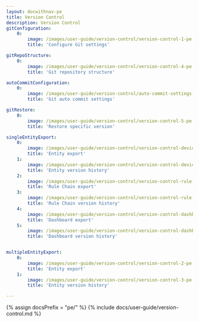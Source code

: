 ```yaml
---
layout: docwithnav-pe
title: Version Control
description: Version Control
gitConfiguration:
    0:
        image: /images/user-guide/version-control/version-control-1-pe.png 
        title: 'Configure Git settings'

gitRepoStructure:
    0:
        image: /images/user-guide/version-control/version-control-4-pe.png 
        title: 'Git repository structure'

autoCommitConfiguration:
    0:
        image: /images/user-guide/version-control/auto-commit-settings-1-pe.png
        title: 'Git auto commit settings'

gitRestore:
    0:
        image: /images/user-guide/version-control/version-control-5-pe.png
        title: 'Restore specific version'

singleEntityExport:
    0:
        image: /images/user-guide/version-control/version-control-devices-1-pe.png
        title: 'Entity export'
    1:
        image: /images/user-guide/version-control/version-control-devices-2-pe.png
        title: 'Entity version history' 
    2:
        image: /images/user-guide/version-control/version-control-rule-chain-1-pe.png
        title: 'Rule Chain export'
    3:
        image: /images/user-guide/version-control/version-control-rule-chain-2-pe.png
        title: 'Rule Chain version history'
    4:
        image: /images/user-guide/version-control/version-control-dashboard-1-pe.png
        title: 'Dashboard export'
    5:
        image: /images/user-guide/version-control/version-control-dashboard-2-pe.png
        title: 'Dashboard version history'


multipleEntityExport:
    0:
        image: /images/user-guide/version-control/version-control-2-pe.png
        title: 'Entity export'
    1:
        image: /images/user-guide/version-control/version-control-3-pe.png
        title: 'Entity version history'

---
```


{% assign docsPrefix = "pe/" %}
{% include docs/user-guide/version-control.md %}